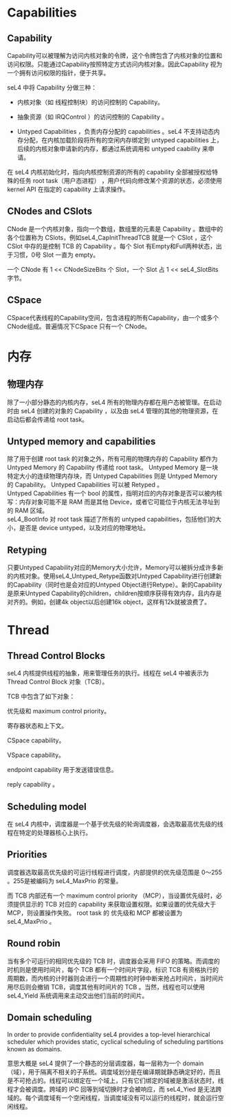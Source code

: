 # Capabilities
## Capability
Capability可以被理解为访问内核对象的令牌，这个令牌包含了内核对象的位置和访问权限。只能通过Capability按照特定方式访问内核对象。因此Capability 视为一个拥有访问权限的指针，便于共享。

seL4 中将 Capability 分做三种：

- 内核对象（如 线程控制块）的访问控制的 Capability。

- 抽象资源（如 IRQControl ）的访问控制的 Capability 。

- Untyped Capabilities ，负责内存分配的 capabilities 。seL4 不支持动态内存分配，在内核加载阶段将所有的空闲内存绑定到 untyped capabilities 上，后续的内核对象申请新的内存，都通过系统调用和 untyped caability 来申请。

在 seL4 内核初始化时，指向内核控制资源的所有的 capability 全部被授权给特殊的任务 root task（用户态进程） ，用户代码向修改某个资源的状态，必须使用 kernel API 在指定的 capability 上请求操作。
## CNodes and CSlots
CNode 是一个内核对象，指向一个数组，数组里的元素是 Capability 。数组中的各个位置称为 CSlots，例如seL4_CapInitThreadTCB 就是一个 CSlot ，这个 CSlot 中存的是控制 TCB 的 Capability 。每个 Slot 有Empty和Full两种状态，出于习惯，0号 Slot 一直为 empty。

一个 CNode 有 1 << CNodeSizeBits 个 Slot，一个 Slot 占 1 << seL4_SlotBits 字节。
## CSpace
CSpace代表线程的Capability空间，包含进程的所有Capability，由一个或多个CNode组成。普遍情况下CSpace 只有一个 CNode。

# 内存
## 物理内存
除了一小部分静态的内核内存，seL4 所有的物理内存都在用户态被管理。在启动时由 seL4 创建的对象的 Capability ，以及由 seL4 管理的其他的物理资源，在启动后都会传递给 root task。
## Untyped memory and capabilities
除了用于创建 root task 的对象之外，所有可用的物理内存的 Capability 都作为 Untyped Memory 的 Capability 传递给 root task。 Untyped Memory 是一块特定大小的连续物理内存块，而 Untyped Capabilities 则是 Untyped Memory 的 Capability。 Untyped Capabilities 可以被 Retyped 。  
Untyped Capabilities 有一个 bool 的属性，指明对应的内存对象是否可以被内核写：内存对象可能不是 RAM 而是其他 Device，或者它可能位于内核无法寻址到的 RAM 区域。  
seL4_BootInfo 对 root task 描述了所有的 untyped capabilities，包括他们的大小，是否是 device untyped，以及对应的物理地址。
## Retyping
只要Untyped Capability对应的Memory大小允许，Memory可以被拆分成许多新的内核对象。使用seL4_Untyped_Retype函数对Untyped Capability进行创建新的Capability（同时也是会对应的Untyped Object进行Retype）。新的Capability是原来Untyped Capability的children，children按顺序获得有效内存，且内存是对齐的。例如，创建4k object以后创建16k object，这样有12k就被浪费了。
# Thread
## Thread Control Blocks
seL4 内核提供线程的抽象，用来管理任务的执行。线程在 seL4 中被表示为 Thread Control Block 对象（TCB）。

TCB 中包含了如下对象：

优先级和 maximum control priority。

寄存器状态和上下文。

CSpace capability。

VSpace capability。

endpoint capability 用于发送错误信息。

reply capability 。

## Scheduling model
在 seL4 内核中，调度器是一个基于优先级的轮询调度器，会选取最高优先级的线程在特定的处理器核心上执行。

## Priorities

调度器选取最高优先级的可运行线程进行调度，内部提供的优先级范围是 0～255 。255是被编码为 seL4_MaxPrio 的常量。

而 TCB 内部还有一个 maximum control priority （MCP），当设置优先级时，必须提供显示的 TCB 对应的 capability 来获取设置权限。如果设置的优先级大于 MCP，则设置操作失败。 root task 的 优先级和 MCP 都被设置为 seL4_MaxPrio 。

## Round robin

当有多个可运行的相同优先级的 TCB 时，调度器会采用 FIFO 的策略。而调度的时机则是使用时间片，每个 TCB 都有一个时间片字段，标识 TCB 有资格执行的周期数，而内核的计时器则会进行一个周期性的时钟中断来抢占时间片，当时间片用尽后则会撤销 TCB，调度其他有时间片的 TCB 。当然，线程也可以使用 seL4_Yield 系统调用来主动交出他们当前的时间片。

## Domain scheduling

In order to provide confidentiality seL4 provides a top-level hierarchical scheduler which provides static, cyclical scheduling of scheduling partitions known as domains.

意思大概是 seL4 提供了一个静态的分层调度器，每一层称为一个 domain （域），用于隔离不相关的子系统。调度域划分是在编译期就静态确定好的，而且是不可抢占的。线程可以绑定在一个域上，只有它们绑定的域被是激活状态时，线程才会被调度。跨域的 IPC 回等到域切换时才会被响应，而 seL4_Yied 是无法跨域的。每个调度域有一个空闲线程，当调度域没有可以运行的线程时，就会运行空闲线程。